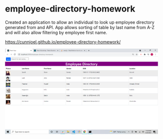 # employee-directory-homework

Created an application to allow an individual to look up employee directory generated from and API.
App allows sorting of table by last name from A-Z and will also allow filtering by employee first name.

https://cunnjoel.github.io/employee-directory-homework/

<img src="./images/screenshot.png"></img>